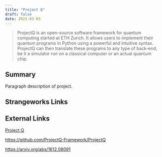 ```yaml
---
title: "Project Q"
draft: false
date: 2021-03-03
---
```


> ProjectQ is an open-source software framework for quantum computing started at ETH Zurich. It allows users to implement their quantum programs in Python using a powerful and intuitive syntax. ProjectQ can then translate these programs to any type of back-end, be it a simulator run on a classical computer or an actual quantum chip.

<!--more-->
## Summary
Paragraph description of project.

## Strangeworks Links


## External Links
[Project Q](https://projectq.ch/)

https://github.com/ProjectQ-Framework/ProjectQ

https://arxiv.org/abs/1612.08091